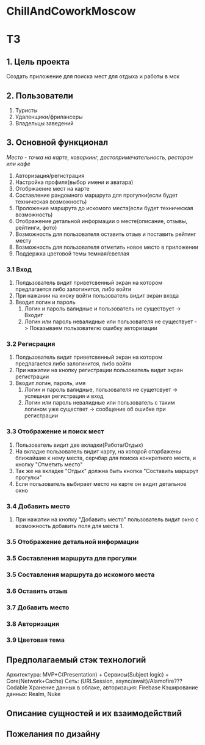 # ChillAndCoworkMoscow

# ТЗ

## 1. Цель проекта
Создать приложение для поиска мест для отдыха и работы в мск

## 2. Пользователи
1. Туристы
2. Удаленщики/фрилансеры
3. Владельцы заведений

## 3. Основной функционал

*Место - точка на карте, коворкинг, достопримечательность, ресторан или кафе*

1. Авторизация/регистрация
2. Настройка профиля(выбор имени и аватара)
3. Отобржаение мест на карте
4. Составление рандомного маршрута для прогулки(если будет техническая возможность)
5. Проложение маршрута до искомого места(если будет техническая возможность)
6. Отображение детальной информации о месте(описание, отзывы, рейтинги, фото)
7. Возможность для пользователя оставить отзыв и поставить рейтинг месту
8. Возможность для пользователя отметить новое место в приложении
9. Поддержка цветовой темы темная/светлая


### 3.1 Вход
1. Полдьзователь видит приветсвенный экран на котором предлагается либо залогинится, либо войти
2. При нажании на кноку войти пользователь видит экран входа
3. Вводит логин и пароль
    1. Логин и пароль валидные и пользователь не существует -> Входит
    2. Логин или пароль невалидные или пользователя не существует -> Показываем пользователю ошибку авторизации
   
### 3.2 Регисрация
1.  Полдьзователь видит приветсвенный экран на котором предлагается либо залогинится, либо войти
2.  При нажатии на кнопку регистрации пользователь видит экран регистрации
3.  Вводит логин, пароль, имя
    1.  Логин и пароль валидные, пользователя не сущетсвует -> успешная регистрация и вход
    2.  Логин или пароль невалидные или пользователь с таким логином уже существет -> сообщение об ошибке при регистрации

### 3.3 Отображение и поиск мест
1. Пользователь видит две вкладки(Работа/Отдых)
2. На вкладке пользователь видит карту, на которой оторбажены ближайшие к нему места, серчбар для поиска конкретного места, и кнопку "Отметить место"
3. Так же на вкладке "Отдых" должна быть кнопка "Составить маршрут прогулки"
4. Если пользователь выбирает место на карте он видит детальное окно

### 3.4 Добавить место
1. При нажатии на кнопку "Добавить место" пользователь видит окно с возможность добавить поля для места
   1. 
### 3.5 Отображение детальной информации
### 3.5 Составления маршрута для прогулки
### 3.5 Составления маршрута до искомого места
### 3.6 Оставить отзыв
### 3.7 Добавить место
### 3.8 Авторизация
### 3.9 Цветовая тема

## Предполагаемый стэк технологий

Архитектура: MVP+C(Presentation) + Сервисы(Subject logic) + Core(Network+Cache)
Сеть: (URLSession, async/await)/Alamofire??? Codable
Хранение данных в облаке, авторизация: Firebase
Кэширование данных: Realm, Nuke 

## Описание сущностей и их взаимодействий

## Пожелания по дизайну

